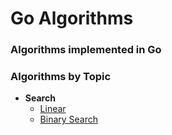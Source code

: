# Go Algorithms

### Algorithms implemented in Go

### Algorithms by Topic

* **Search**
  * [Linear]()
  * [Binary Search]() 
